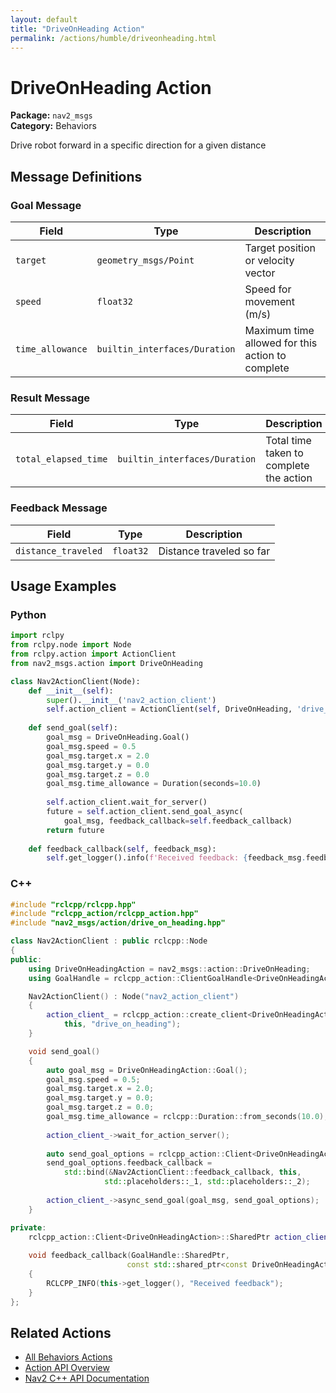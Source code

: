 ```yaml
---
layout: default
title: "DriveOnHeading Action"
permalink: /actions/humble/driveonheading.html
---
```


# DriveOnHeading Action

**Package:** `nav2_msgs`  
**Category:** Behaviors

Drive robot forward in a specific direction for a given distance

## Message Definitions

### Goal Message

| Field | Type | Description |
|-------|------|-------------|
| `target` | `geometry_msgs/Point` | Target position or velocity vector |
| `speed` | `float32` | Speed for movement (m/s) |
| `time_allowance` | `builtin_interfaces/Duration` | Maximum time allowed for this action to complete |


### Result Message

| Field | Type | Description |
|-------|------|-------------|
| `total_elapsed_time` | `builtin_interfaces/Duration` | Total time taken to complete the action |


### Feedback Message

| Field | Type | Description |
|-------|------|-------------|
| `distance_traveled` | `float32` | Distance traveled so far|



## Usage Examples

### Python

```python
import rclpy
from rclpy.node import Node
from rclpy.action import ActionClient
from nav2_msgs.action import DriveOnHeading

class Nav2ActionClient(Node):
    def __init__(self):
        super().__init__('nav2_action_client')
        self.action_client = ActionClient(self, DriveOnHeading, 'drive_on_heading')
        
    def send_goal(self):
        goal_msg = DriveOnHeading.Goal()
        goal_msg.speed = 0.5
        goal_msg.target.x = 2.0
        goal_msg.target.y = 0.0
        goal_msg.target.z = 0.0
        goal_msg.time_allowance = Duration(seconds=10.0)
        
        self.action_client.wait_for_server()
        future = self.action_client.send_goal_async(
            goal_msg, feedback_callback=self.feedback_callback)
        return future
        
    def feedback_callback(self, feedback_msg):
        self.get_logger().info(f'Received feedback: {feedback_msg.feedback}')
```

### C++

```cpp
#include "rclcpp/rclcpp.hpp"
#include "rclcpp_action/rclcpp_action.hpp"
#include "nav2_msgs/action/drive_on_heading.hpp"

class Nav2ActionClient : public rclcpp::Node
{
public:
    using DriveOnHeadingAction = nav2_msgs::action::DriveOnHeading;
    using GoalHandle = rclcpp_action::ClientGoalHandle<DriveOnHeadingAction>;

    Nav2ActionClient() : Node("nav2_action_client")
    {
        action_client_ = rclcpp_action::create_client<DriveOnHeadingAction>(
            this, "drive_on_heading");
    }

    void send_goal()
    {
        auto goal_msg = DriveOnHeadingAction::Goal();
        goal_msg.speed = 0.5;
        goal_msg.target.x = 2.0;
        goal_msg.target.y = 0.0;
        goal_msg.target.z = 0.0;
        goal_msg.time_allowance = rclcpp::Duration::from_seconds(10.0);
        
        action_client_->wait_for_action_server();
        
        auto send_goal_options = rclcpp_action::Client<DriveOnHeadingAction>::SendGoalOptions();
        send_goal_options.feedback_callback = 
            std::bind(&Nav2ActionClient::feedback_callback, this, 
                     std::placeholders::_1, std::placeholders::_2);
        
        action_client_->async_send_goal(goal_msg, send_goal_options);
    }

private:
    rclcpp_action::Client<DriveOnHeadingAction>::SharedPtr action_client_;
    
    void feedback_callback(GoalHandle::SharedPtr, 
                          const std::shared_ptr<const DriveOnHeadingAction::Feedback> feedback)
    {
        RCLCPP_INFO(this->get_logger(), "Received feedback");
    }
};
```

## Related Actions

- [All Behaviors Actions](/humble/actions/index.html#behaviors)
- [Action API Overview](/humble/actions/index.html)
- [Nav2 C++ API Documentation](/humble/html/index.html)
